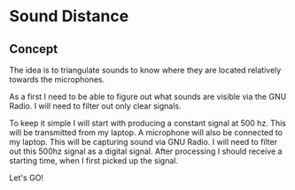 # Sound Distance

## Concept

The idea is to triangulate sounds to know where they are located relatively towards the microphones.

As a first I need to be able to figure out what sounds are visible via the GNU Radio. I will need to filter out only clear signals.

To keep it simple I will start with producing a constant signal at 500 hz. This will be transmitted from my laptop.
A microphone will also be connected to my laptop. This will be capturing sound via GNU Radio. I will need to filter out this 500hz signal as a digital signal. After processing I should receive a starting time, when I first picked up the signal.

Let's GO!

